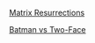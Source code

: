 [Matrix Resurrections](https://yts.mx/movies/the-matrix-resurrections-2021)

[Batman vs Two-Face](https://drive.google.com/open?id=1yc9TPvgF-0yJrWljt_HO-grK95LuoVTb4g)
